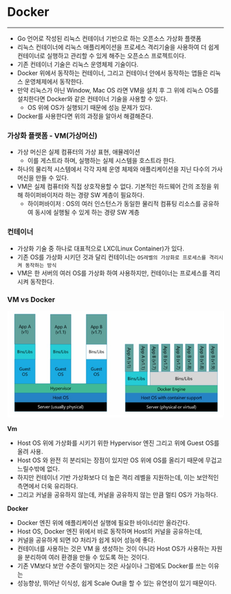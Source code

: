 # Docker

---

- Go 언어로 작성된 리눅스 컨테이너 기반으로 하는 오픈소스 가상화 플랫폼
- 리눅스 컨테이너에 리눅스 애플리케이션을 프로세스 격리기술을 사용하여 더 쉽게 컨테이너로 실행하고 관리할 수 있게 해주는 오픈소스 프로젝트이다.
- 기존 컨테이너 기술은 리눅스 운영체제 기술이다.
- Docker 위에서 동작하는 컨테이너, 그리고 컨테이너 안에서 동작하는 앱들은 리눅스 운영체제에서 동작한다.
- 만약 리눅스가 아닌 Window, Mac OS 라면 VM을 설치 후 그 위에 리눅스 OS를 설치한다면 Docker와 같은 컨테이너 기술을 사용할 수 있다.
  - OS 위에 OS가 실행되기 때문에 성능 문제가 있다.
- Docker를 사용한다면 위의 과정을 알아서 해결해준다.

### 가상화 플랫폼 - VM(가상머신)
- 가상 머신은 실제 컴퓨터의 가상 표현, 애뮬레이션
  - 이를 게스트라 하며, 실행하는 실제 시스템을 호스트라 한다.
- 하나의 물리적 시스템에서 각각 자체 운영 체제와 애플리케이션을 지닌 다수의 가사 머신을 만들 수 있다.
- VM은 실제 컴퓨터와 직접 상호작용할 수 없다. 기본적인 하드웨어 간의 조정을 위해 하이퍼바이저라 하는 경량 SW 계층이 필요하다.
  - 하이퍼바이저 : OS의 여러 인스턴스가 동일한 물리적 컴퓨팅 리소스를 공유하여 동시에 실행될 수 있게 하는 경량 SW 계층

### 컨테이너
- 가상화 기술 중 하나로 대표적으로 LXC(Linux Container)가 있다.
- 기존 OS를 가상화 시키던 것과 달리 컨테이너는 `OS레벨의 가상화로 프로세스를 격리시켜 동작하는 방식`
- VM은 한 서버의 여러 OS를 가상화 하여 사용하지만, 컨테이너는 프로세스를 격리시켜 동작한다.

### VM vs Docker
![img.png](img/VmDocker.png)

**Vm**
- Host OS 위에 가상화를 시키기 위한 Hypervisor 엔진 그리고 위에 Guest OS를 올려 사용.
- Host OS 와 완전 히 분리되는 장점이 있지만 OS 위에 OS를 올리기 때문에 무겁고 느릴수밖에 없다.
- 하지만 컨테이너 기반 가상화보다 더 높은 격리 레벨을 지원하는데, 이는 보안적인 측면에서 더욱 유리하다.
- 그리고 커널을 공유하지 않는데, 커널을 공유하지 않는 만큼 멀티 OS가 가능하다.

**Docker**
- Docker 엔진 위에 애플리케이션 실행에 필요한 바이너리만 올라간다.
- Host OS, Docker 엔진 위에서 바로 동작하며 Host의 커널을 공유하는데,
- 커널을 공유하게 되면 IO 처리가 쉽게 되어 성능에 좋다.
- 컨테이너를 사용하는 것은 VM 을 생성하는 것이 아니라 Host OS가 사용하는 자원을 분리하여 여러 환경을 만들 수 있도록 하는 것이다.
- 기존 VM보다 보안 수준이 떨어지는 것은 사실이나 그럼에도 Docker를 쓰는 이유는
- 성능향상, 뛰어난 이식성, 쉽게 Scale Out을 할 수 있는 유연성이 있기 때문이다.
